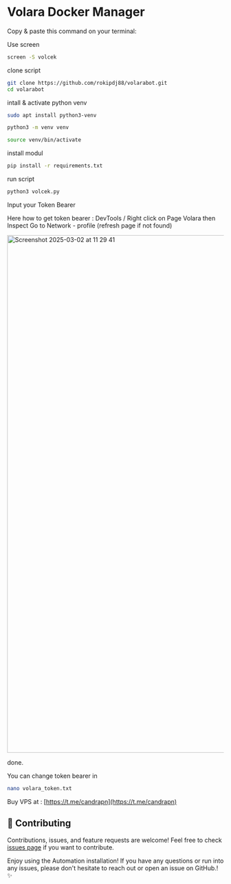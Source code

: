 # Volara Docker Manager




Copy & paste this command on your terminal:

Use screen

```bash
screen -S volcek
```
clone script

```bash
git clone https://github.com/rokipdj88/volarabot.git
cd volarabot
```

intall & activate python venv

```bash
sudo apt install python3-venv
```

```bash
python3 -m venv venv
```
```bash
source venv/bin/activate
```

install modul

```bash
pip install -r requirements.txt
```

run script

```bash
python3 volcek.py
```

Input your Token Bearer

Here how to get token bearer :
DevTools / Right click on Page Volara then Inspect
Go to Network - profile (refresh page if not found)

<img width="1201" alt="Screenshot 2025-03-02 at 11 29 41" src="https://github.com/user-attachments/assets/32450c45-3e3b-4c6c-91af-64cb15d7a283" />

done.

You can change token bearer in
```bash
nano volara_token.txt
```






Buy VPS at : [https://t.me/candrapn](https://t.me/candrapn)



## 🤝 Contributing

Contributions, issues, and feature requests are welcome! Feel free to check [issues page](https://github.com/yourusername/volarabot/issues) if you want to contribute.


Enjoy using the Automation installation! If you have any questions or run into any issues, please don't hesitate to reach out or open an issue on GitHub.! ✨
